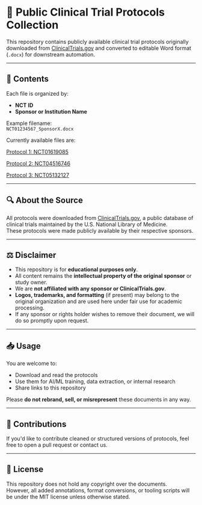 # 🧪 Public Clinical Trial Protocols Collection

This repository contains publicly available clinical trial protocols originally downloaded from [ClinicalTrials.gov](https://clinicaltrials.gov) and converted to editable Word format (`.docx`) for downstream automation.

---

## 📂 Contents

Each file is organized by:
- **NCT ID**
- **Sponsor or Institution Name**

Example filename:  
`NCT01234567_SponsorX.docx`

Currently available files are:

[Protocol 1: NCT01619085 ](https://github.com/nimble-cr/Sample-Protocols/blob/main/NCT01619085_BoehringerIngelheim.docx)

[Protocol 2: NCT04516746 ](https://github.com/nimble-cr/Sample-Protocols/blob/main/NCT04516746_AstraZenecca.docx)

[Protocol 3: NCT05132127 ](https://github.com/nimble-cr/Sample-Protocols/blob/main/NCT05132127_Sanofi.docx)

---

## 🔍 About the Source

All protocols were downloaded from [ClinicalTrials.gov](https://clinicaltrials.gov), a public database of clinical trials maintained by the U.S. National Library of Medicine.  
These protocols were made publicly available by their respective sponsors.

---

## ⚖️ Disclaimer

- This repository is for **educational purposes only**.
- All content remains the **intellectual property of the original sponsor** or study owner.
- We are **not affiliated with any sponsor or ClinicalTrials.gov**.
- **Logos, trademarks, and formatting** (if present) may belong to the original organization and are used here under fair use for academic processing.
- If any sponsor or rights holder wishes to remove their document, we will do so promptly upon request.

---

## 📥 Usage

You are welcome to:
- Download and read the protocols
- Use them for AI/ML training, data extraction, or internal research
- Share links to this repository

Please **do not rebrand, sell, or misrepresent** these documents in any way.

---

## 🙌 Contributions

If you'd like to contribute cleaned or structured versions of protocols, feel free to open a pull request or contact us.

---

## 🔗 License

This repository does not hold any copyright over the documents.  
However, all added annotations, format conversions, or tooling scripts will be under the MIT license unless otherwise stated.
